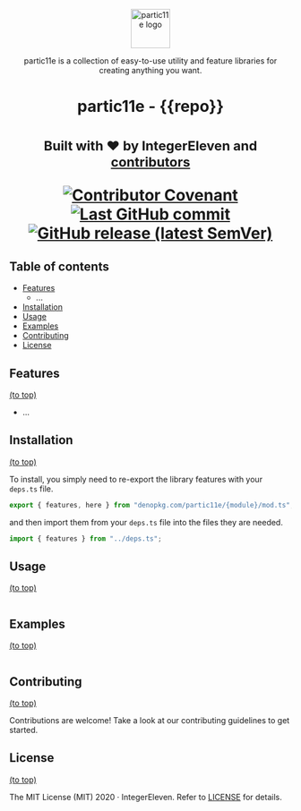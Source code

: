 <p align="center">
  <img alt="partic11e logo" height="70" src="https://raw.githubusercontent.com/partic11e/_template/main/p11-banner.png?token=GHSAT0AAAAAABT5G5YE4WQBU5PJ7VGUSILCYVCLQXA" />
</p>

<p align="center">
  partic11e is a collection of easy-to-use utility and feature libraries for creating anything you want.
</p>

<h1 align="center">partic11e - {{repo}}<h1>

<p align="center">
  <!-- Package description -->
</p>

<p align="center">
  <!-- Project links -->
</p>

<p align="center">
  <sub>Built with ❤ by IntegerEleven and <a href="https://github.com/partic11e/{{repo}}/graphs/contributors">contributors</a></sub>
</p>

<p align="center">
  <!-- Badges -->
  <a href="CODE_OF_CONDUCT.md">
    <img alt="Contributor Covenant" src="https://img.shields.io/badge/Contributor%20Covenant-2.1-4baaaa.svg?style=flat-square" />
  </a>
  <a href="https://github.com/partic11e/{{repo}}/commits/main">
    <img alt="Last GitHub commit" src="https://img.shields.io/github/last-commit/partic11e/{{repo}}.svg?style=flat-square" />
  </a>
  <a href="https://github.com/partic11e/{{repo}}/releases">
    <img alt="GitHub release (latest SemVer)" src="https://img.shields.io/github/v/release/partic11e/{{repo}}?style=flat-square" />
  </a>
</p>

<!-- TOC -->

## Table of contents

- [Features](#features)
  - ...
- [Installation](#installation)
- [Usage](#usage)
- [Examples](#examples)
- [Contributing](#contributing)
- [License](#license)

## Features

[(to top)](#table-of-contents)

- ...

## Installation

[(to top)](#table-of-contents)

To install, you simply need to re-export the library features with your
`deps.ts` file.

```ts
export { features, here } from "denopkg.com/partic11e/{module}/mod.ts";
```

and then import them from your `deps.ts` file into the files they are needed.

```ts
import { features } from "../deps.ts";
```

## Usage

[(to top)](#table-of-contents)

```ts
```

## Examples

[(to top)](#table-of-contents)

```ts
```

## Contributing

[(to top)](#table-of-contents)

Contributions are welcome! Take a look at our contributing guidelines to get
started.

## License

[(to top)](#table-of-contents)

The MIT License (MIT) 2020 &middot; IntegerEleven. Refer to [LICENSE](./LICENSE)
for details.
